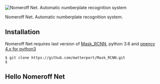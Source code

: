 <img src="http://linux.ria.ua/img/articles/numberplate_detection/nomeroff_net.png" alt="Nomeroff Net. Automatic numberplate recognition system"/>

Nomeroff Net. Automatic numberplate recognition system.

## Installation

Nomeroff Net requires last version of [Mask_RCNN](https://github.com/matterport/Mask_RCNN), python 3.6 and [opencv 4.x for python3](https://opencv.org/) 

```
$ git clone https://github.com/matterport/Mask_RCNN.git
$ 
```

## Hello Nomeroff Net

```python
```
